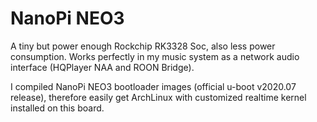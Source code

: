 # NanoPi NEO3

A tiny but power enough Rockchip RK3328 Soc, also less power consumption.
Works perfectly in my music system as a network audio interface (HQPlayer NAA and ROON Bridge).

I compiled NanoPi NEO3 bootloader images (official u-boot v2020.07 release), therefore easily get ArchLinux with customized realtime kernel installed on this board.
